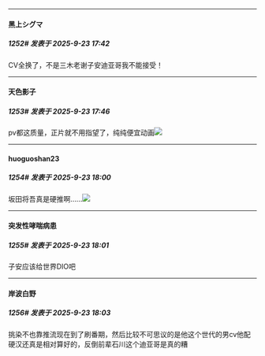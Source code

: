 ﻿
*****

####  黑上シグマ  
##### 1252#       发表于 2025-9-23 17:42

CV全换了，不是三木老谢子安迪亚哥我不能接受！

*****

####  天色影子  
##### 1253#       发表于 2025-9-23 17:46

pv都这质量，正片就不用指望了，纯纯便宜动画<img src="https://static.stage1st.com/image/smiley/face2017/004.gif" referrerpolicy="no-referrer">


*****

####  huoguoshan23  
##### 1254#       发表于 2025-9-23 18:00

坂田将吾真是硬推啊……<img src="https://static.stage1st.com/image/smiley/face2017/001.png" referrerpolicy="no-referrer">

*****

####  突发性哮喘病患  
##### 1255#       发表于 2025-9-23 18:01

子安应该给世界DIO吧

*****

####  岸波白野  
##### 1256#       发表于 2025-9-23 18:03

挑染不也靠推流现在到了刷番期，然后比较不可思议的是他这个世代的男cv他配硬汉还真是相对算好的，反倒前辈石川这个迪亚哥是真的糟

